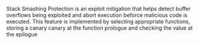 Stack Smashing Protection is an exploit mitigation that helps detect buffer overflows being exploited and abort execution beforce malicious code is executed. This feature is implemented by selecting appropriate functions, storing a canary canary at the function prologue and checking the value at the epilogue